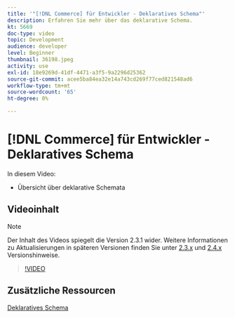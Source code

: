 ```yaml
---
title: '"[!DNL Commerce] für Entwickler - Deklaratives Schema"'
description: Erfahren Sie mehr über das deklarative Schema.
kt: 5669
doc-type: video
topic: Development
audience: developer
level: Beginner
thumbnail: 36198.jpeg
activity: use
exl-id: 18e9269d-41df-4471-a3f5-9a2296d25362
source-git-commit: acee5ba84ea32e14a743cd269f77ced821548ad6
workflow-type: tm+mt
source-wordcount: '65'
ht-degree: 0%

---
```


# [!DNL Commerce] für Entwickler - Deklaratives Schema

In diesem Video:

- Übersicht über deklarative Schemata

## Videoinhalt

>[!NOTE]
>
>Der Inhalt des Videos spiegelt die Version 2.3.1 wider. Weitere Informationen zu Aktualisierungen in späteren Versionen finden Sie unter [ 2.3.x](https://devdocs.magento.com/guides/v2.3/release-notes/bk-release-notes.html) und [2.4.x](https://devdocs.magento.com/guides/v2.4/release-notes/bk-release-notes.html) Versionshinweise.

>[!VIDEO](https://video.tv.adobe.com/v/36198?quality=12&learn=on)

## Zusätzliche Ressourcen

[Deklaratives Schema](https://devdocs.magento.com/guides/v2.4/extension-dev-guide/declarative-schema/)
